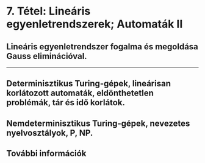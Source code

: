 # 7. Tétel: Lineáris egyenletrendszerek; Automaták II

## Lineáris egyenletrendszer fogalma és megoldása Gauss eliminációval.

---------------------------

## Determinisztikus Turing-gépek, lineárisan korlátozott automaták, eldönthetetlen problémák, tár és idő korlátok. 
## Nemdeterminisztikus Turing-gépek, nevezetes nyelvosztályok, P, NP.


## További információk
